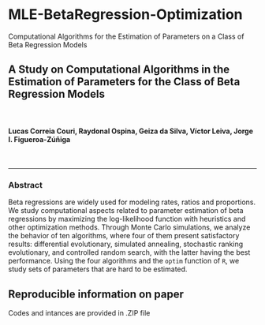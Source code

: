 # MLE-BetaRegression-Optimization
Computational Algorithms for the Estimation of Parameters on a  Class of Beta Regression Models

## A Study on Computational Algorithms in the Estimation of Parameters for the Class of Beta Regression Models

</br>

#### Lucas Correia Couri, Raydonal Ospina, Geiza da Silva, Víctor Leiva, Jorge I. Figueroa-Zúñiga

</br>


---
### Abstract

Beta regressions are widely used for modeling rates, ratios and proportions. We study computational aspects related to parameter 
estimation of beta regressions by maximizing the log-likelihood function with heuristics and other optimization methods. 
Through Monte Carlo simulations, we analyze the behavior of ten algorithms, where four of them  present satisfactory results: 
differential evolutionary,  simulated annealing,  stochastic ranking evolutionary,  and controlled random search, with the latter 
having the best performance.  Using the four algorithms and the <code>optim</code> function of <code>R</code>, we study sets 
of parameters that are hard to be estimated. 

## Reproducible information on paper

 Codes and intances are provided in .ZIP file
